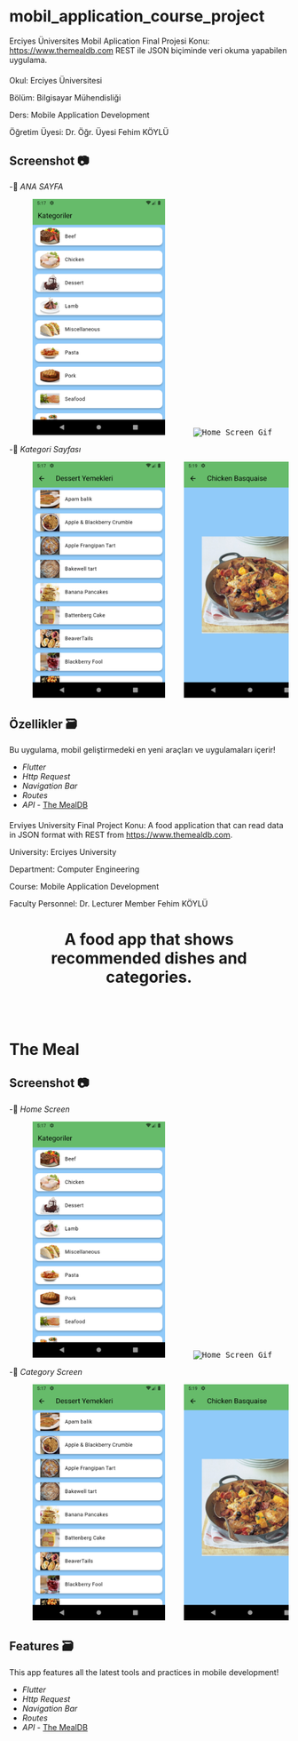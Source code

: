 # mobil_application_course_project

Erciyes Üniversites Mobil Aplication Final Projesi
Konu: https://www.themealdb.com REST ile JSON biçiminde veri okuma yapabilen uygulama.

####

<p>Okul: Erciyes Üniversitesi</p>

<p>Bölüm: Bilgisayar Mühendisliği</p>

<p>Ders: Mobile Application Development</p>

<p>Öğretim Üyesi: Dr. Öğr. Üyesi Fehim KÖYLÜ</p>

##

## Screenshot 📷
-📌 *ANA SAYFA*
<pre>
     <img src="screenshot/kategori.png" alt="Home Screen" height="425">      <img src="screenshot/Screen_recording_20240601_194736.gif" alt="Home Screen Gif" height="425">      
</pre>

-📌 *Kategori Sayfası*
<pre>
     <img src="screenshot/desertYemekler.png" alt="Category Screen" height="425">    <img src="screenshot/yemek.png" alt="Category Screen" height="425">  <img src="screenshot/Screen_recording_20240601_201404.gif" alt="Category Screen Gif" height="425">
</pre>



## Özellikler 🗃
Bu uygulama, mobil geliştirmedeki en yeni araçları ve uygulamaları içerir!

- *Flutter*
- *Http Request*
- *Navigation Bar*
- *Routes*
- *API* - [The MealDB](https://www.themealdb.com/api.php)




####
####

Erviyes University Final Project
Konu: A food application that can read data in JSON format with REST from https://www.themealdb.com.

<p>University: Erciyes University </p>
<p>Department: Computer Engineering</p>
<p>Course: Mobile Application Development </p>
<p>Faculty Personnel: Dr. Lecturer Member Fehim KÖYLÜ</p>

##
<h1>
<p align="center">A food app that shows recommended dishes and categories. </p>

<br>
<br>
The Meal
</h1>


## Screenshot 📷
-📌 *Home Screen*
<pre>
     <img src="screenshot/kategori.png" alt="Home Screen" height="425">      <img src="screenshot/anaSayfa.webm" alt="Home Screen Gif" height="425">      
</pre>

-📌 *Category Screen*
<pre>
     <img src="screenshot/desertYemekler.png" alt="Category Screen" height="425">    <img src="screenshot/yemek.png" alt="Category Screen" height="425">  <img src="screenshot/chickenYemek.webm" alt="Category Screen Gif" height="425">
</pre>


## Features 🗃
This app features all the latest tools and practices in mobile development!

- *Flutter*
- *Http Request*
- *Navigation Bar*
- *Routes*
- *API* - [The MealDB](https://www.themealdb.com/api.php)